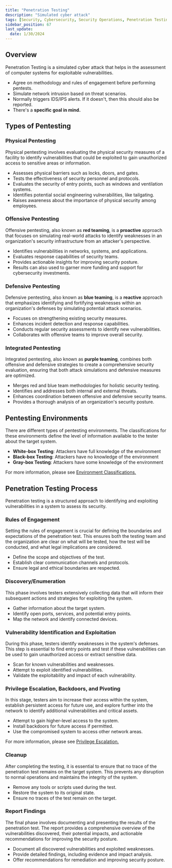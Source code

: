 ```yaml
---
title: "Penetration Testing"
description: "Simulated cyber attack"
tags: [Security, Cybersecurity, Security Operations, Penetration Testing, Security Assessment, Security Testing]
sidebar_position: 67
last_update:
  date: 1/30/2024
---
```



## Overview

Penetration Testing is a simulated cyber attack that helps in the assessment of computer systems for exploitable vulnerabilities.

- Agree on methodology and rules of engagement before performing pentests.
- Simulate network intrusion based on threat scenarios.
- Normally triggers IDS/IPS alerts. If it doesn't, then this should also be reported.
- There's a **specific goal in mind.**

## Types of Pentesting

### Physical Pentesting

Physical pentesting involves evaluating the physical security measures of a facility to identify vulnerabilities that could be exploited to gain unauthorized access to sensitive areas or information.

- Assesses physical barriers such as locks, doors, and gates.
- Tests the effectiveness of security personnel and protocols.
- Evaluates the security of entry points, such as windows and ventilation systems.
- Identifies potential social engineering vulnerabilities, like tailgating.
- Raises awareness about the importance of physical security among employees.

### Offensive Pentesting

Offensive pentesting, also known as **red teaming**, is a **proactive** approach that focuses on simulating real-world attacks to identify weaknesses in an organization's security infrastructure from an attacker's perspective.

- Identifies vulnerabilities in networks, systems, and applications.
- Evaluates response capabilities of security teams.
- Provides actionable insights for improving security posture.
- Results can also used to garner more funding and support for cybersecurity investments.

### Defensive Pentesting

Defensive pentesting, also known as **blue teaming**, is a **reactive** approach that emphasizes identifying and fortifying weaknesses within an organization's defenses by simulating potential attack scenarios.

- Focuses on strengthening existing security measures.
- Enhances incident detection and response capabilities.
- Conducts regular security assessments to identify new vulnerabilities.
- Collaborates with offensive teams to improve overall security.

### Integrated Pentesting

Integrated pentesting, also known as **purple teaming**, combines both offensive and defensive strategies to create a comprehensive security evaluation, ensuring that both attack simulations and defensive measures are optimized.

- Merges red and blue team methodologies for holistic security testing.
- Identifies and addresses both internal and external threats.
- Enhances coordination between offensive and defensive security teams.
- Provides a thorough analysis of an organization's security posture.


## Pentesting Environments 

There are different types of pentesting environments. The classifications for these environments define the level of information available to the tester about the target system.

- **White-box Testing**: Attackers have full knowledge of the environment
- **Black-box Testing**: Attackers have no knowledge of the environment 
- **Gray-box Testing**: Attackers have some knowledge of the environment

For more information, please see [Environment Classifications.](/docs/005-Cybersecurity/007-Assessment-and-Testing/066-Reconnaisance-in-Pentesting.md#environment-classifications)


## Penetration Testing Process 

Penetration testing is a structured approach to identifying and exploiting vulnerabilities in a system to assess its security.

### Rules of Engagement

Setting the rules of engagement is crucial for defining the boundaries and expectations of the penetration test. This ensures both the testing team and the organization are clear on what will be tested, how the test will be conducted, and what legal implications are considered.

- Define the scope and objectives of the test.
- Establish clear communication channels and protocols.
- Ensure legal and ethical boundaries are respected.

### Discovery/Enumeration

This phase involves testers extensively collecting data that will inform their subsequent actions and strategies for exploiting the system.

- Gather information about the target system.
- Identify open ports, services, and potential entry points.
- Map the network and identify connected devices.

### Vulnerability Identification and Exploitation

During this phase, testers identify weaknesses in the system's defenses. This step is essential to find entry points and test if these vulnerabilities can be used to gain unauthorized access or extract sensitive data.

- Scan for known vulnerabilities and weaknesses.
- Attempt to exploit identified vulnerabilities.
- Validate the exploitability and impact of each vulnerability.

### Privilege Escalation, Backdoors, and Pivoting

In this stage, testers aim to increase their access within the system, establish persistent access for future use, and explore further into the network to identify additional vulnerabilities and critical assets.

- Attempt to gain higher-level access to the system.
- Install backdoors for future access if permitted.
- Use the compromised system to access other network areas.

For more information, please see [Privilege Escalation.](/docs/005-Cybersecurity/012-List-of-Attacks/014-Execution-and-Escalation.md#privilege-escalation)

### Cleanup

After completing the testing, it is essential to ensure that no trace of the penetration test remains on the target system. This prevents any disruption to normal operations and maintains the integrity of the system.

- Remove any tools or scripts used during the test.
- Restore the system to its original state.
- Ensure no traces of the test remain on the target.

### Report Findings

The final phase involves documenting and presenting the results of the penetration test. The report provides a comprehensive overview of the vulnerabilities discovered, their potential impacts, and actionable recommendations for improving the security posture.

- Document all discovered vulnerabilities and exploited weaknesses.
- Provide detailed findings, including evidence and impact analysis.
- Offer recommendations for remediation and improving security posture.

